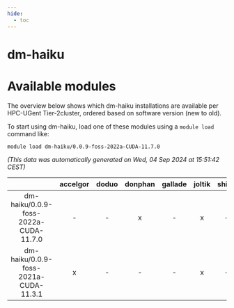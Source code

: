 ```yaml
---
hide:
  - toc
---
```


dm-haiku
========

# Available modules


The overview below shows which dm-haiku installations are available per HPC-UGent Tier-2cluster, ordered based on software version (new to old).

To start using dm-haiku, load one of these modules using a `module load` command like:

```shell
module load dm-haiku/0.0.9-foss-2022a-CUDA-11.7.0
```

*(This data was automatically generated on Wed, 04 Sep 2024 at 15:51:42 CEST)*  

| |accelgor|doduo|donphan|gallade|joltik|shinx|skitty|
| :---: | :---: | :---: | :---: | :---: | :---: | :---: | :---: |
|dm-haiku/0.0.9-foss-2022a-CUDA-11.7.0|-|-|x|-|x|-|-|
|dm-haiku/0.0.9-foss-2021a-CUDA-11.3.1|x|-|-|-|x|-|-|
